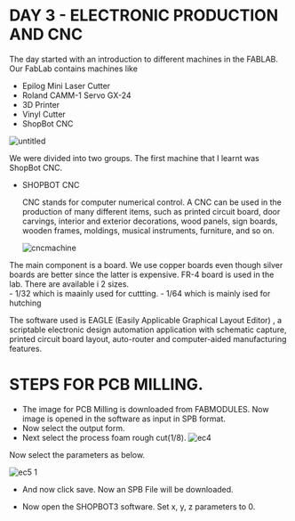 # DAY 3 - ELECTRONIC PRODUCTION AND CNC



The day started with an introduction to different machines in the FABLAB.
Our FabLab contains machines like

   - Epilog Mini Laser Cutter
   - Roland CAMM-1 Servo GX-24
   - 3D Printer
   - Vinyl Cutter
   - ShopBot CNC
   
   ![untitled](https://user-images.githubusercontent.com/30692869/29597570-0c2429d6-87e1-11e7-993d-98414c42824b.png)

   
   






We were divided into two groups. The first machine that I learnt was ShopBot CNC.


- SHOPBOT CNC


    CNC stands for computer numerical control. A CNC can be used in the production of many different items, such as printed circuit board, door carvings, interior and exterior decorations, wood panels, sign boards, wooden frames, moldings, musical instruments, furniture, and so on. 
    
    ![cncmachine](https://user-images.githubusercontent.com/30692869/29783098-ba558162-8c3c-11e7-8d8f-cf663ac585b0.png)
    
    
    
The main component is a board. We use copper boards even though silver boards are better since the latter is expensive. FR-4 board is used in the lab. There are available i 2  sizes.  
     - 1/32 which is maainly used for cuttting.
     - 1/64 which is mainly ised for hutching
     
The software used  is EAGLE (Easily Applicable Graphical Layout Editor) , a scriptable electronic design automation application with schematic capture, printed circuit board layout, auto-router and computer-aided manufacturing features. 
  
  
  # STEPS FOR PCB MILLING.
- The image for PCB Milling is downloaded from FABMODULES. Now image is opened in the software as input in SPB format. 
- Now select the output form.
- Next select the process foam rough cut(1/8).
![ec4](https://user-images.githubusercontent.com/30692869/29829299-b137d7a4-8cfc-11e7-8bce-7074cf3e056a.PNG)




Now select the parameters as below.



![ec5 1](https://user-images.githubusercontent.com/30692869/29829397-f457d930-8cfc-11e7-90ad-6ac525fb1ba4.PNG)





- And now click save. Now an SPB File will be downloaded.
   
- Now open the SHOPBOT3 software.
          Set  x, y, z parameters to 0.
          
